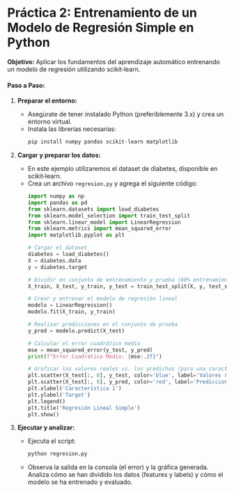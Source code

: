 # Práctica 2: Entrenamiento de un Modelo de Regresión Simple en Python  
**Objetivo:** Aplicar los fundamentos del aprendizaje automático entrenando un modelo de regresión utilizando scikit‑learn.

#### Paso a Paso:

1. **Preparar el entorno:**
   - Asegúrate de tener instalado Python (preferiblemente 3.x) y crea un entorno virtual.
   - Instala las librerías necesarias:
     ```bash
     pip install numpy pandas scikit-learn matplotlib
     ```

2. **Cargar y preparar los datos:**
   - En este ejemplo utilizaremos el dataset de diabetes, disponible en scikit‑learn.
   - Crea un archivo `regresion.py` y agrega el siguiente código:
     ```python
     import numpy as np
     import pandas as pd
     from sklearn.datasets import load_diabetes
     from sklearn.model_selection import train_test_split
     from sklearn.linear_model import LinearRegression
     from sklearn.metrics import mean_squared_error
     import matplotlib.pyplot as plt

     # Cargar el dataset
     diabetes = load_diabetes()
     X = diabetes.data
     y = diabetes.target

     # Dividir en conjunto de entrenamiento y prueba (80% entrenamiento, 20% prueba)
     X_train, X_test, y_train, y_test = train_test_split(X, y, test_size=0.2, random_state=42)

     # Crear y entrenar el modelo de regresión lineal
     modelo = LinearRegression()
     modelo.fit(X_train, y_train)

     # Realizar predicciones en el conjunto de prueba
     y_pred = modelo.predict(X_test)

     # Calcular el error cuadrático medio
     mse = mean_squared_error(y_test, y_pred)
     print(f"Error Cuadrático Medio: {mse:.2f}")

     # Graficar los valores reales vs. los predichos (para una característica, por ejemplo, la primera)
     plt.scatter(X_test[:, 0], y_test, color='blue', label='Valores reales')
     plt.scatter(X_test[:, 0], y_pred, color='red', label='Predicciones')
     plt.xlabel('Característica 1')
     plt.ylabel('Target')
     plt.legend()
     plt.title('Regresión Lineal Simple')
     plt.show()
     ```
3. **Ejecutar y analizar:**
   - Ejecuta el script:
     ```bash
     python regresion.py
     ```
   - Observa la salida en la consola (el error) y la gráfica generada. Analiza cómo se han dividido los datos (features y labels) y cómo el modelo se ha entrenado y evaluado.